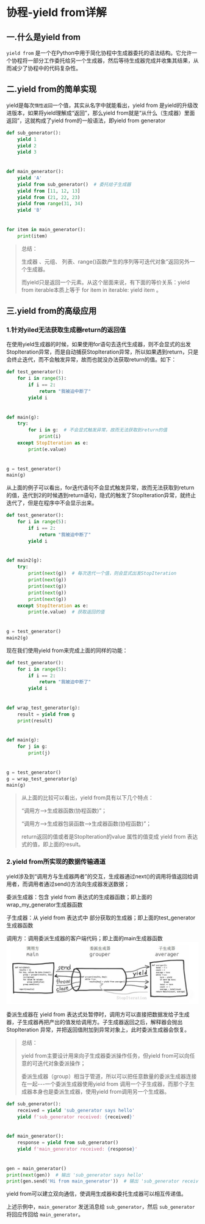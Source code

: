# 协程-yield from详解

## 一.什么是yield from

`yield from` 是一个在Python中用于简化协程中生成器委托的语法结构。它允许一个协程将一部分工作委托给另一个生成器，然后等待生成器完成并收集其结果，从而减少了协程中的代码复杂性。

## 二.yield from的简单实现

yield是每次`惰性返回`一个值，其实从名字中就能看出，yield from 是yield的升级改进版本，如果将yield理解成“返回”，那么yield from就是“从什么（生成器）里面返回”，这就构成了yield from的一般语法，即yield from generator

```python
def sub_generator():
    yield 1
    yield 2
    yield 3


def main_generator():
    yield 'A'
    yield from sub_generator()  # 委托给子生成器
    yield from [11, 12, 13]
    yield from (21, 22, 23)
    yield from range(31, 34)
    yield 'B'


for item in main_generator():
    print(item)
```

> 总结：
>
> 生成器 、元组、 列表、range()函数产生的序列等可迭代对象”返回另外一个生成器。
>
> 而yield只是返回一个元素。从这个层面来说，有下面的等价关系：yield from iterable本质上等于 for item in iterable: yield item 。

## 三.yield from的高级应用

### 1.针对yiled无法获取生成器return的返回值

在使用yield生成器的时候，如果使用for语句去迭代生成器，则不会显式的出发StopIteration异常，而是自动捕获StopIteration异常，所以如果遇到return，只是会终止迭代，而不会触发异常，故而也就没办法获取return的值。如下：

```python
def test_generator():
    for i in range(5):
        if i == 2:
            return "我被迫中断了"
        yield i


def main(g):
    try:
        for i in g:  # 不会显式触发异常，故而无法获取到return的值
            print(i)
    except StopIteration as e:
        print(e.value)


g = test_generator()
main(g)
```

从上面的例子可以看出，for迭代语句不会显式触发异常，故而无法获取到return的值，迭代到2的时候遇到return语句，隐式的触发了StopIteration异常，就终止迭代了，但是在程序中不会显示出来。

```python
def test_generator():
    for i in range(5):
        if i == 2:
            return "我被迫中断了"
        yield i

        
def main2(g):
    try:
        print(next(g))  # 每次迭代一个值，则会显式出发StopIteration
        print(next(g))
        print(next(g))
        print(next(g))
        print(next(g))
    except StopIteration as e:
        print(e.value)  # 获取返回的值

        
g = test_generator()
main2(g)
```

现在我们使用yield from来完成上面的同样的功能：

```python
def test_generator():
    for i in range(5):
        if i == 2:
            return "我被迫中断了"
        yield i


def wrap_test_generator(g):
    result = yield from g
    print(result)


def main(g):
    for j in g:
        print(j)


g = test_generator()
g = wrap_test_generator(g)
main(g)
```

> 从上面的比较可以看出，yield from具有以下几个特点：
>
> “调用方——>生成器函数(协程函数)”；
>
> “调用方——>生成器包装函数——>生成器函数(协程函数)”；
>
> return返回的值或者是StopIteration的value 属性的值变成 yield from 表达式的值，即上面的result。

### 2.yield from所实现的数据传输通道

yield涉及到“调用方与生成器两者”的交互，生成器通过next()的调用将值返回给调用者，而调用者通过send()方法向生成器发送数据；

委派生成器：包含 yield from  表达式的生成器函数；即上面的wrap_my_generator生成器函数

子生成器：从 yield from 表达式中 部分获取的生成器；即上面的test_generator生成器函数

调用方：调用委派生成器的客户端代码；即上面的main生成器函数
![img](./img/yield数据管道传输.png)









委派生成器在 yield from 表达式处暂停时，调用方可以直接把数据发给子生成器，子生成器再把产出的值发给调用方。子生成器返回之后，解释器会抛出StopIteration 异常，并把返回值附加到异常对象上，此时委派生成器会恢复。

> 总结：
>
> yield from主要设计用来向子生成器委派操作任务，但yield from可以向任意的可迭代对象委派操作；
>
> 委派生成器（group）相当于管道，所以可以把任意数量的委派生成器连接在一起---一个委派生成器使用yield from 调用一个子生成器，而那个子生成器本身也是委派生成器，使用yield from调用另一个生成器。

```python
def sub_generator():
    received = yield 'sub_generator says hello'
    yield f'sub_generator received: {received}'


def main_generator():
    response = yield from sub_generator()
    yield f'main_generator received: {response}'


gen = main_generator()
print(next(gen))  # 输出 'sub_generator says hello'
print(gen.send('Hi from main_generator'))  # 输出 'sub_generator received: Hi from main_generator'
```

yield from可以建立双向通信，使调用生成器和委托生成器可以相互传递值。

上述示例中，`main_generator` 发送消息给 `sub_generator`，然后 `sub_generator` 将回应传回给 `main_generator`。

